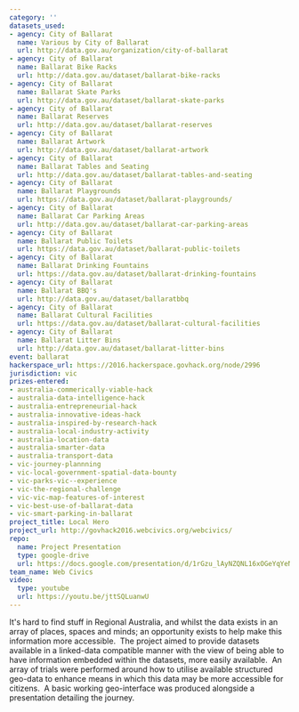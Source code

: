 ```yaml
---
category: ''
datasets_used:
- agency: City of Ballarat
  name: Various by City of Ballarat
  url: http://data.gov.au/organization/city-of-ballarat
- agency: City of Ballarat
  name: Ballarat Bike Racks
  url: http://data.gov.au/dataset/ballarat-bike-racks
- agency: City of Ballarat
  name: Ballarat Skate Parks
  url: http://data.gov.au/dataset/ballarat-skate-parks
- agency: City of Ballarat
  name: Ballarat Reserves
  url: http://data.gov.au/dataset/ballarat-reserves
- agency: City of Ballarat
  name: Ballarat Artwork
  url: http://data.gov.au/dataset/ballarat-artwork
- agency: City of Ballarat
  name: Ballarat Tables and Seating
  url: http://data.gov.au/dataset/ballarat-tables-and-seating
- agency: City of Ballarat
  name: Ballarat Playgrounds
  url: https://data.gov.au/dataset/ballarat-playgrounds/
- agency: City of Ballarat
  name: Ballarat Car Parking Areas
  url: http://data.gov.au/dataset/ballarat-car-parking-areas
- agency: City of Ballarat
  name: Ballarat Public Toilets
  url: https://data.gov.au/dataset/ballarat-public-toilets
- agency: City of Ballarat
  name: Ballarat Drinking Fountains
  url: https://data.gov.au/dataset/ballarat-drinking-fountains
- agency: City of Ballarat
  name: Ballarat BBQ's
  url: http://data.gov.au/dataset/ballaratbbq
- agency: City of Ballarat
  name: Ballarat Cultural Facilities
  url: https://data.gov.au/dataset/ballarat-cultural-facilities
- agency: City of Ballarat
  name: Ballarat Litter Bins
  url: http://data.gov.au/dataset/ballarat-litter-bins
event: ballarat
hackerspace_url: https://2016.hackerspace.govhack.org/node/2996
jurisdiction: vic
prizes-entered:
- australia-commerically-viable-hack
- australia-data-intelligence-hack
- australia-entrepreneurial-hack
- australia-innovative-ideas-hack
- australia-inspired-by-research-hack
- australia-local-industry-activity
- australia-location-data
- australia-smarter-data
- australia-transport-data
- vic-journey-plannning
- vic-local-government-spatial-data-bounty
- vic-parks-vic--experience
- vic-the-regional-challenge
- vic-vic-map-features-of-interest
- vic-best-use-of-ballarat-data
- vic-smart-parking-in-ballarat
project_title: Local Hero
project_url: http://govhack2016.webcivics.org/webcivics/
repo:
  name: Project Presentation
  type: google-drive
  url: https://docs.google.com/presentation/d/1rGzu_lAyNZQNL16xOGeYqYeNHGNbelK0ja0AL5SoftQ/edit?usp=sharing
team_name: Web Civics
video:
  type: youtube
  url: https://youtu.be/jttSQLuanwU
---
```


It's hard to find stuff in Regional Australia, and whilst the data exists in an array of places, spaces and minds; an opportunity exists to help make this information more accessible. 
The project aimed to provide datasets available in a linked-data compatible manner with the view of being able to have information embedded within the datasets, more easily available.  An array of trials were performed around how to utilise available structured geo-data to enhance means in which this data may be more accessible for citizens.  A basic working geo-interface was produced alongside a presentation detailing the journey.